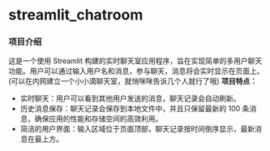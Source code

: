 # streamlit_chatroom
### 项目介绍

这是一个使用 Streamlit 构建的实时聊天室应用程序，旨在实现简单的多用户聊天功能。用户可以通过输入用户名和消息，参与聊天，消息将会实时显示在页面上。
(可以在内网建立一个小小滴聊天室，就悄咪咪告诉几个人就行了哦)
**项目特点：**
- 实时聊天：用户可以看到其他用户发送的消息，聊天记录会自动刷新。
- 历史消息保存：聊天记录会保存到本地文件中，并且只保留最新的 100 条消息，确保应用的性能和存储空间的高效利用。
- 简洁的用户界面：输入区域位于页面顶部，聊天记录按时间倒序显示，最新消息在最上方。

